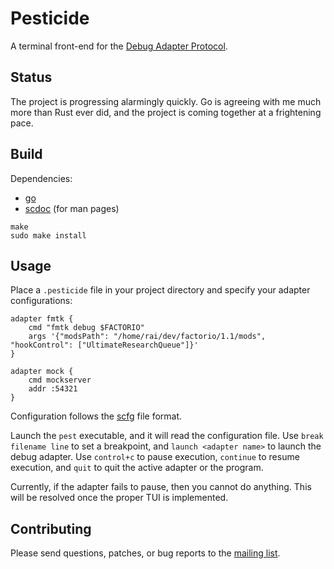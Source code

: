 # Pesticide

A terminal front-end for the [Debug Adapter
Protocol](https://microsoft.github.io/debug-adapter-protocol/).

## Status

The project is progressing alarmingly quickly. Go is agreeing with me much more
than Rust ever did, and the project is coming together at a frightening pace.

## Build

Dependencies:
- [go](https://golang.org)
- [scdoc](https://git.sr.ht/~sircmpwn/scdoc) (for man pages)

```
make
sudo make install
```

## Usage

Place a `.pesticide` file in your project directory and specify your adapter
configurations:

```scfg
adapter fmtk {
	cmd "fmtk debug $FACTORIO"
	args '{"modsPath": "/home/rai/dev/factorio/1.1/mods", "hookControl": ["UltimateResearchQueue"]}'
}

adapter mock {
	cmd mockserver
	addr :54321
}
```

Configuration follows the [scfg](https://git.sr.ht/~emersion/scfg) file format.

Launch the `pest` executable, and it will read the configuration file. Use
`break filename line` to set a breakpoint, and `launch <adapter name>` to
launch the debug adapter. Use `control+c` to pause execution, `continue` to
resume execution, and `quit` to quit the active adapter or the program.

Currently, if the adapter fails to pause, then you cannot do anything. This
will be resolved once the proper TUI is implemented.

## Contributing

Please send questions, patches, or bug reports to the [mailing
list](https://lists.sr.ht/~raiguard/public-inbox).
